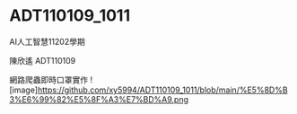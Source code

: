 # ADT110109_1011
AI人工智慧11202學期

陳欣遙
ADT110109

網路爬蟲即時口罩實作
![image]https://github.com/xy5994/ADT110109_1011/blob/main/%E5%8D%B3%E6%99%82%E5%8F%A3%E7%BD%A9.png
